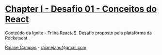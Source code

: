 # [Chapter I - Desafio 01 - Conceitos do React](https://www.notion.so/Trilha-ReactJS-cbbe964f6bba40788fdc5ecd345afe69)
Conteúdo da Ignite - Trilha ReactJS. Desafio proposto pela plataforma da Rocketseat.

[Raiane Campos](https://www.linkedin.com/in/raiane-campos-6a225b80/) - raianejanu@gmail.com

